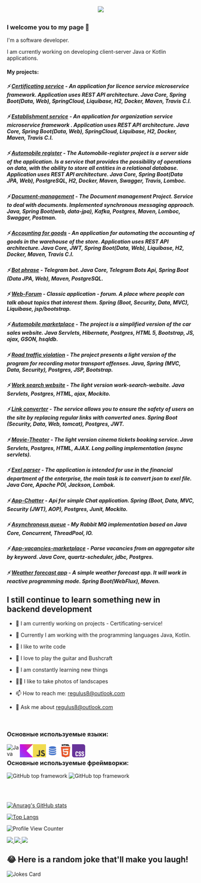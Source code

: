 <h1 align="center">
    <img src="https://readme-typing-svg.herokuapp.com/?font=Righteous&size=35&center=true&vCenter=true&width=500&height=70&duration=3000&lines=👋;+Hey+There!;+I+am+Halsyon+Software+Developer!;" />
</h1>


### I welcome you to my page 👋

I'm a software developer. 

I am currently working on developing client-server Java or Kotlin applications.

#### My projects:

##### ⚡ [Certificating service](https://github.com/Halsyon/Certificating-service-View) - An application for licence service microservice framework. Application uses REST API architecture. Java Core, Spring Boot(Data, Web), SpringCloud, Liquibase, H2, Docker, Maven, Travis C.I.
##### ⚡ [Establishment service](https://github.com/Halsyon/Establishment-service-View) - An application for organization service microservice framework . Application uses REST API architecture. Java Core, Spring Boot(Data, Web), SpringCloud, Liquibase, H2, Docker, Maven, Travis C.I.
##### ⚡ [Automobile register](https://github.com/Halsyon/Automobile-register) - The Automobile-register project is a server side of the application. Is a service that provides the possibility of operations on data, with the ability to store all entities in a relational database. Application uses REST API architecture. Java Core, Spring Boot(Data JPA, Web), PostgreSQL, H2, Docker, Maven, Swagger, Travis, Lomboc.
##### ⚡ [Document-management](https://github.com/Halsyon/Document-management) - The Document management Project. Service to deal with documents. Implemented synchronous messaging approach. Java, Spring Boot(web, data-jpa), Kafka, Postgres, Maven, Lomboc, Swagger, Postman.
##### ⚡ [Accounting for goods](https://github.com/Halsyon/App_Accounting-for-goods) - An application for automating the accounting of goods in the warehouse of the store. Application uses REST API architecture. Java Core, JWT, Spring Boot(Data, Web), Liquibase, H2, Docker, Maven, Travis C.I.
##### ⚡ [Bot phrase](https://github.com/Halsyon/App_Issuing-an-arbitrary-phrase) - Telegram bot. Java Core, Telegram Bots Api, Spring Boot (Data JPA, Web), Maven, PostgreSQL.
##### ⚡ [Web-Forum](https://github.com/Halsyon/web-forum) - Classic application - forum. A place where people can talk about topics that interest them. Spring (Boot, Security, Data, MVC), Liquibase, jsp/bootstrap.
##### ⚡ [Automobile marketplace](https://github.com/Halsyon/Automobile-marketplace) - The project is a simplified version of the car sales website. Java Servlets, Hibernate, Postgres, HTML 5, Bootstrap, JS, ajax, GSON, hsqldb.
##### ⚡ [Road traffic violation](https://github.com/Halsyon/Road-traffic-violation) - The project presents a light version of the program for recording motor transport offenses. Java, Spring (MVC, Data, Security), Postgres, JSP, Bootstrap.
##### ⚡ [Work search website](https://github.com/Halsyon/App_work-search-website) - The light version work-search-website. Java Servlets, Postgres, HTML, ajax, Mockito.
##### ⚡ [Link converter](https://github.com/Halsyon/Link-converter) -  The service allows you to ensure the safety of users on the site by replacing regular links with converted ones. Spring Boot (Security, Data, Web, tomcat), Postgres, JWT.
##### ⚡ [Movie-Theater](https://github.com/Halsyon/Movie-Theater) -  The light version cinema tickets booking service. Java Servlets, Postgres, HTML, AJAX. Long polling implementation (async servlets).
##### ⚡ [Exel parser](https://github.com/Halsyon/json_to_exel) - The application is intended for use in the financial department of the enterprise, the main task is to convert json to exel file. Java Сore, Apache POI, Jackson, Lombok.
##### ⚡ [App-Chatter](https://github.com/Halsyon/App_chatter) - Api for simple Chat application. Spring (Boot, Data, MVC, Security (JWT), AOP), Postgres, Junit, Mockito.
##### ⚡ [Asynchronous queue](https://github.com/Halsyon/Asynchronous-queue) - My Rabbit MQ implementation based on Java Core, Concurrent, ThreadPool, IO.
##### ⚡ [App-vacancies-marketplace](https://github.com/Halsyon/App-vacancies-marketplace) - Parse vacancies from an aggregator site by keyword. Java Сore, quartz-scheduler, jdbc, Postgres.
##### ⚡ [Weather forecast app](https://github.com/Halsyon/weather_forecast_app) - A simple weather forecast app. It will work in reactive programming mode. Spring Boot(WebFlux), Maven.

## I still continue to learn something new in backend development

- 🔭 I am currently working on projects - Certificating-service!

- 🌱 Currently I am working with the programming languages Java, Kotlin.
- 💪 I like to write code
- 🎉 I love to play the guitar and Bushcraft
- 🥅 I am constantly learning new things
- 🤹🏽 I like to take photos of landscapes
- 📫 How to reach me: regulus8@outlook.com
- 💬 Ask me about regulus8@outlook.com
<!--
**Halsyon/Halsyon** is a ✨ _special_ ✨ repository because its `README.md` (this file) appears on your GitHub profile.

Here are some ideas to get you started:

- 🔭 I’m currently working on 
- 🌱 I’m currently learning java
- 👯 I’m looking to collaborate on ...
- 🤔 I’m looking for help with ...
- 😄 Pronouns: ...
- ⚡ Fun fact: ...
-->
<br />

### Основные используемые языки:

<img align = "left" alt = "Java" width = "35px" src = "https://github.com/Halsyon/Halsyon/blob/main/image/JavaLogo.png" />
<img align = "left" alt = "Kotlin" width = "35px" src = "https://raw.githubusercontent.com/github/explore/80688e429a7d4ef2fca1e82350fe8e3517d3494d/topics/kotlin/kotlin.png" />
<img align = "left" alt = "JavaScript" width = "35px" src = "https://raw.githubusercontent.com/github/explore/80688e429a7d4ef2fca1e82350fe8e3517d3494d/topics/javascript/javascript.png" />
<img align = "left" alt = "SQL" width = "35px" src = "https://raw.githubusercontent.com/github/explore/80688e429a7d4ef2fca1e82350fe8e3517d3494d/topics/sql/sql.png" />
<img align = "left" alt = "HTML5" width = "35px" src = "https://raw.githubusercontent.com/github/explore/80688e429a7d4ef2fca1e82350fe8e3517d3494d/topics/html/html.png" />
<img align = "left" alt = "CSS3" width = "35px" src = "https://raw.githubusercontent.com/github/explore/80688e429a7d4ef2fca1e82350fe8e3517d3494d/topics/css/css.png" />

<br />

### Основные используемые фреймворки:
![GitHub top framework](https://img.shields.io/badge/Spring-FrameWork-green)
![GitHub top framework](https://img.shields.io/badge/Hibernate-FrameWork-yellowgreen)


<br />
<br />

[![Anurag's GitHub stats](https://github-readme-stats.vercel.app/api?username=Halsyon&show_icons=true&theme=transparent)](https://github.com/Halsyon/github-readme-stats)

[![Top Langs](https://github-readme-stats.vercel.app/api/top-langs/?username=Halsyon&layout=compact)](https://github.com/Halsyon/github-readme-stats)

![Profile View Counter](https://komarev.com/ghpvc/?username=Halsyon)
<div align="Left"> 
  <a href="mailto:example_@gmail.com">
    <img src="https://img.shields.io/badge/Gmail-333333?style=for-the-badge&logo=gmail&logoColor=red" />
  </a>
  <a href="https://t.me/example8">
    <img src="https://img.shields.io/badge/Telegram-2CA5E0?style=for-the-badge&logo=telegram&logoColor=white" />
  </a>
  <a href="https://github.com/Halsyon">
    <img src="https://img.shields.io/badge/GitHub-100000?style=for-the-badge&logo=github&logoColor=white" />
  </a>
</div>

## 😂 Here is a random joke that'll make you laugh!
![Jokes Card](https://readme-jokes.vercel.app/api)
